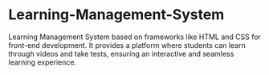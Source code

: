 # Learning-Management-System
Learning Management System based on frameworks like HTML and CSS  for front-end development. It provides a platform where students can learn through videos and take tests, ensuring an interactive and seamless learning experience.
